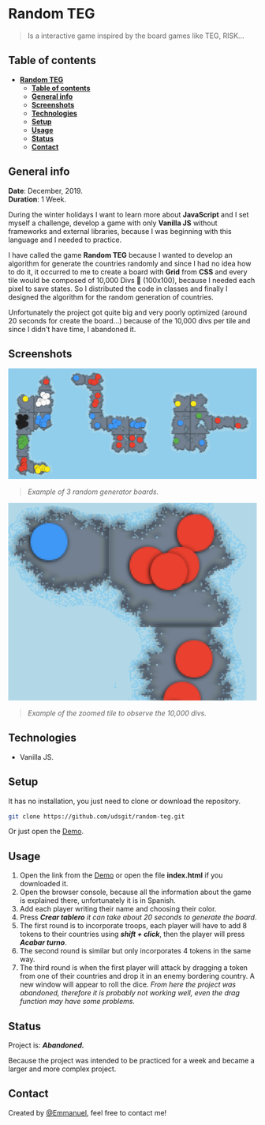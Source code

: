 # **Random TEG**
> Is a interactive game inspired by the board games like TEG, RISK...

## **Table of contents**
- [**Random TEG**](#random-teg)
  - [**Table of contents**](#table-of-contents)
  - [**General info**](#general-info)
  - [**Screenshots**](#screenshots)
  - [**Technologies**](#technologies)
  - [**Setup**](#setup)
  - [**Usage**](#usage)
  - [**Status**](#status)
  - [**Contact**](#contact)

## **General info**
**Date**: December, 2019.  
**Duration**: 1 Week.  

During the winter holidays I want to learn more about **JavaScript** and I set myself a challenge, develop a game with only **Vanilla JS** without frameworks and external libraries, because I was beginning with this language and I needed to practice.

I have called the game **Random TEG** because I wanted to develop an algorithm for generate the countries randomly and since I had no idea how to do it, it occurred to me to create a board with **Grid** from **CSS** and every tile would be composed of 10,000 Divs 🤪 (100x100), because I needed each pixel to save states. So I distributed the code in classes and finally I designed the algorithm for the random generation of countries.

Unfortunately the project got quite big and very poorly optimized (around 20 seconds for create the board...) because of the 10,000 divs per tile and since I didn't have time, I abandoned it.

## **Screenshots**
![Screenshot](imagenes/readme/random.png)
>*Example of 3 random generator boards.*  

![Screenshot](imagenes/readme/zoom.png)
>*Example of the zoomed tile to observe the 10,000 divs.*  

## **Technologies**
* Vanilla JS.

## **Setup**

It has no installation, you just need to clone or download the repository.

```bash
git clone https://github.com/udsgit/random-teg.git
```

Or just open the [Demo](https://udsgit.github.io/random-teg).

## **Usage**

1. Open the link from the [Demo](https://udsgit.github.io/random-teg) or open the file **index.html** if you downloaded it.
2. Open the browser console, because all the information about the game is explained there, unfortunately it is in Spanish.
3. Add each player writing their name and choosing their color.
4. Press ***Crear tablero*** *it can take about 20 seconds to generate the board*.
5. The first round is to incorporate troops, each player will have to add 8 tokens to their countries using ***shift + click***, then the player will press ***Acabar turno***.
6. The second round is similar but only incorporates 4 tokens in the same way.
7. The third round is when the first player will attack by dragging a token from one of their countries and drop it in an enemy bordering country. A new window will appear to roll the dice. *From here the project was abandoned, therefore it is probably not working well, even the drag function may have some problems.*

## **Status**
Project is: ***Abandoned.***  

Because the project was intended to be practiced for a week and became a larger and more complex project.

## **Contact**
Created by [@Emmanuel](https://www.linkedin.com/in/emagleza/), feel free to contact me!
